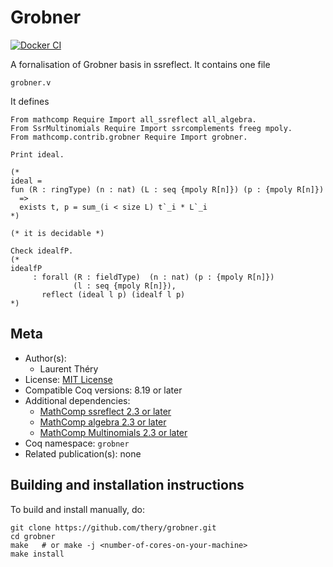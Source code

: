 <!---
This file was generated from `meta.yml`, please do not edit manually.
Follow the instructions on https://github.com/coq-community/templates to regenerate.
--->
# Grobner

[![Docker CI][docker-action-shield]][docker-action-link]

[docker-action-shield]: https://github.com/thery/grobner/actions/workflows/docker-action.yml/badge.svg?branch=master
[docker-action-link]: https://github.com/thery/grobner/actions/workflows/docker-action.yml




A fornalisation of Grobner basis in ssreflect.
It contains one file

``grobner.v``

It defines

```coq
From mathcomp Require Import all_ssreflect all_algebra.
From SsrMultinomials Require Import ssrcomplements freeg mpoly.
From mathcomp.contrib.grobner Require Import grobner.

Print ideal.

(*
ideal =
fun (R : ringType) (n : nat) (L : seq {mpoly R[n]}) (p : {mpoly R[n]})
  =>
  exists t, p = sum_(i < size L) t`_i * L`_i
*)

(* it is decidable *)

Check idealfP.
(*
idealfP
     : forall (R : fieldType)  (n : nat) (p : {mpoly R[n]})
              (l : seq {mpoly R[n]}),
       reflect (ideal l p) (idealf l p)
*)
```

## Meta

- Author(s):
  - Laurent Théry
- License: [MIT License](LICENSE)
- Compatible Coq versions: 8.19 or later
- Additional dependencies:
  - [MathComp ssreflect 2.3 or later](https://math-comp.github.io)
  - [MathComp algebra 2.3 or later](https://math-comp.github.io)
  - [MathComp Multinomials 2.3 or later](https://github.com/math-comp/multinomials)
- Coq namespace: `grobner`
- Related publication(s): none

## Building and installation instructions

To build and install manually, do:

``` shell
git clone https://github.com/thery/grobner.git
cd grobner
make   # or make -j <number-of-cores-on-your-machine> 
make install
```




